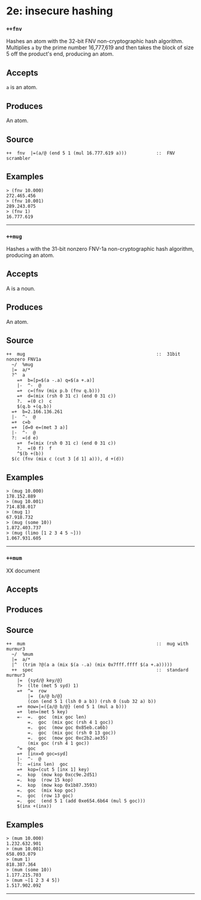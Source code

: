 # 2e: insecure hashing
### `++fnv`

Hashes an atom with the 32-bit FNV non-cryptographic hash algorithm.
Multiplies `a` by the prime number 16,777,619 and then takes the block
of size 5 off the product's end, producing an atom.

Accepts
-------

`a` is an atom.

Produces
--------

An atom.


Source
------

    ++  fnv  |=(a/@ (end 5 1 (mul 16.777.619 a)))           ::  FNV scrambler

Examples
--------

    > (fnv 10.000)
    272.465.456
    > (fnv 10.001)
    289.243.075
    > (fnv 1)
    16.777.619



***
### `++mug`

Hashes `a` with the 31-bit nonzero FNV-1a non-cryptographic hash
algorithm, producing an atom.

Accepts
-------

A is a noun.

Produces
--------

An atom.

Source
------

    ++  mug                                                 ::  31bit nonzero FNV1a
      ~/  %mug
      |=  a/*
      ?^  a
        =+  b=[p=$(a -.a) q=$(a +.a)]
        |-  ^-  @
        =+  c=(fnv (mix p.b (fnv q.b)))
        =+  d=(mix (rsh 0 31 c) (end 0 31 c))
        ?.  =(0 c)  c
        $(q.b +(q.b))
      =+  b=2.166.136.261
      |-  ^-  @
      =+  c=b
      =+  [d=0 e=(met 3 a)]
      |-  ^-  @
      ?:  =(d e)
        =+  f=(mix (rsh 0 31 c) (end 0 31 c))
        ?.  =(0 f)  f
        ^$(b +(b))
      $(c (fnv (mix c (cut 3 [d 1] a))), d +(d))


Examples
--------

    > (mug 10.000)
    178.152.889
    > (mug 10.001)
    714.838.017
    > (mug 1)
    67.918.732
    > (mug (some 10))
    1.872.403.737
    > (mug (limo [1 2 3 4 5 ~]))
    1.067.931.605



***
### `++mum`

XX document

Accepts
-------

Produces
--------

Source
------

    ++  mum                                                 ::  mug with murmur3
      ~/  %mum
      |=  a/*
      |^  (trim ?@(a a (mix $(a -.a) (mix 0x7fff.ffff $(a +.a)))))
      ++  spec                                              ::  standard murmur3
        |=  {syd/@ key/@}
        ?>  (lte (met 5 syd) 1)
        =+  ^=  row
            |=  {a/@ b/@}
            (con (end 5 1 (lsh 0 a b)) (rsh 0 (sub 32 a) b))
        =+  mow=|=({a/@ b/@} (end 5 1 (mul a b)))
        =+  len=(met 5 key)
        =-  =.  goc  (mix goc len)
            =.  goc  (mix goc (rsh 4 1 goc))
            =.  goc  (mow goc 0x85eb.ca6b)
            =.  goc  (mix goc (rsh 0 13 goc))
            =.  goc  (mow goc 0xc2b2.ae35)
            (mix goc (rsh 4 1 goc))
        ^=  goc
        =+  [inx=0 goc=syd]
        |-  ^-  @
        ?:  =(inx len)  goc
        =+  kop=(cut 5 [inx 1] key)
        =.  kop  (mow kop 0xcc9e.2d51)
        =.  kop  (row 15 kop)
        =.  kop  (mow kop 0x1b87.3593)
        =.  goc  (mix kop goc)
        =.  goc  (row 13 goc)
        =.  goc  (end 5 1 (add 0xe654.6b64 (mul 5 goc)))
        $(inx +(inx))


Examples
--------

    > (mum 10.000)
    1.232.632.901
    > (mum 10.001)
    658.093.079
    > (mum 1)
    818.387.364
    > (mum (some 10))
    1.177.215.703
    > (mum ~[1 2 3 4 5])
    1.517.902.092



***
